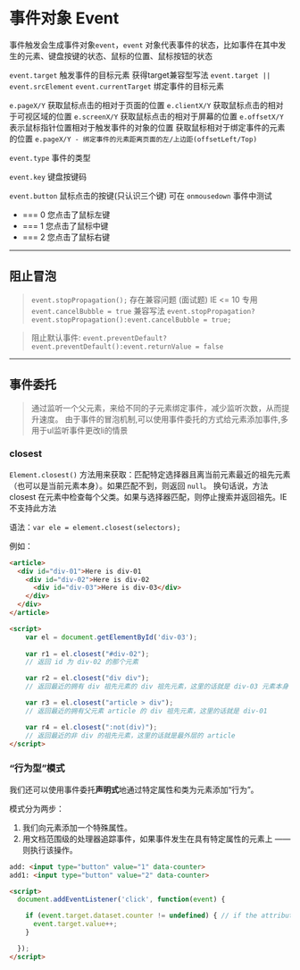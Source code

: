 # 事件对象 Event

事件触发会生成事件对象`event`，`event` 对象代表事件的状态，比如事件在其中发生的元素、键盘按键的状态、鼠标的位置、鼠标按钮的状态

`event.target` 触发事件的目标元素	获得target兼容型写法  `event.target || event.srcElement`
`event.currentTarget`  绑定事件的目标元素

`e.pageX/Y`		获取鼠标点击的相对于页面的位置
`e.clientX/Y`	获取鼠标点击的相对于可视区域的位置
`e.screenX/Y`	获取鼠标点击的相对于屏幕的位置
`e.offsetX/Y`	表示鼠标指针位置相对于触发事件的对象的位置
获取鼠标相对于绑定事件的元素的位置 `e.pageX/Y - 绑定事件的元素距离页面的左/上边距(offsetLeft/Top)`

`event.type`	事件的类型

`event.key`  键盘按键码	

`event.button` 鼠标点击的按键(只认识三个键) 可在 `onmousedown` 事件中测试

+ === 0 您点击了鼠标左键
+ === 1 您点击了鼠标中键
+ === 2 您点击了鼠标右键



-------------------------------------



## 阻止冒泡

> `event.stopPropagation();`		存在兼容问题	(面试题)
> IE <= 10 专用 `event.cancelBubble = true`
> 兼容写法 `event.stopPropagation?event.stopPropagation():event.cancelBubble = true;`

> 阻止默认事件: `event.preventDefault?event.preventDefault():event.returnValue = false`



--------------------------

## 事件委托

> 通过监听一个父元素，来给不同的子元素绑定事件，减少监听次数，从而提升速度。
> 由于事件的冒泡机制,可以使用事件委托的方式给元素添加事件,多用于ul监听事件更改li的情景





### closest

 `Element.closest()` 方法用来获取：匹配特定选择器且离当前元素最近的祖先元素（也可以是当前元素本身）。如果匹配不到，则返回 `null`。 换句话说，方法 closest 在元素中检查每个父类。如果与选择器匹配，则停止搜索并返回祖先。IE不支持此方法

语法：`var ele = element.closest(selectors); `

例如：
```html
<article>
  <div id="div-01">Here is div-01
    <div id="div-02">Here is div-02
      <div id="div-03">Here is div-03</div>
    </div>
  </div>
</article>

<script>
  	var el = document.getElementById('div-03');
    
	var r1 = el.closest("#div-02");  
	// 返回 id 为 div-02 的那个元素

    var r2 = el.closest("div div");  
	// 返回最近的拥有 div 祖先元素的 div 祖先元素，这里的话就是 div-03 元素本身

	var r3 = el.closest("article > div");  
	// 返回最近的拥有父元素 article 的 div 祖先元素，这里的话就是 div-01

	var r4 = el.closest(":not(div)"); 
	// 返回最近的非 div 的祖先元素，这里的话就是最外层的 article
</script>
```



### “行为型”模式

我们还可以使用事件委托**声明式**地通过特定属性和类为元素添加“行为”。

模式分为两步：

1. 我们向元素添加一个特殊属性。
2. 用文档范围级的处理器追踪事件，如果事件发生在具有特定属性的元素上 —— 则执行该操作。



```html
add: <input type="button" value="1" data-counter>
add1: <input type="button" value="2" data-counter>

<script>
  document.addEventListener('click', function(event) {

    if (event.target.dataset.counter != undefined) { // if the attribute exists...
      event.target.value++;
    }

  });
</script>
```